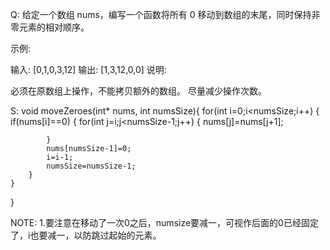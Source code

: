 Q:
给定一个数组 nums，编写一个函数将所有 0 移动到数组的末尾，同时保持非零元素的相对顺序。

示例:

输入: [0,1,0,3,12]
输出: [1,3,12,0,0]
说明:

必须在原数组上操作，不能拷贝额外的数组。
尽量减少操作次数。

S:
void moveZeroes(int* nums, int numsSize){
    for(int i=0;i<numsSize;i++)
    {
        if(nums[i]==0)
        {
            for(int j=i;j<numsSize-1;j++)
            {
                nums[j]=nums[j+1];

            }
            nums[numsSize-1]=0;
            i=i-1;
            numsSize=numsSize-1;
        }
    }

}

NOTE:
1.要注意在移动了一次0之后，numsize要减一，可视作后面的0已经固定了，i也要减一，以防跳过起始的元素。
